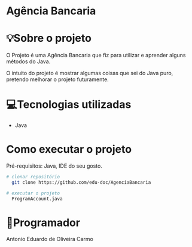 # Agência Bancaria

# 💡Sobre o projeto

O Projeto é uma Agência Bancaria que fiz para utilizar e aprender alguns métodos do Java.

O intuito do projeto é mostrar algumas coisas que sei do Java puro, pretendo melhorar o projeto futuramente.

# 💻Tecnologias utilizadas
- Java

# Como executar o projeto

Pré-requisitos: Java,
                IDE do seu gosto.

```bash
# clonar repositório
  git clone https://github.com/edu-doc/AgenciaBancaria

# executar o projeto
  ProgramAccount.java

```

# 🐺Programador

Antonio Eduardo de Oliveira Carmo
